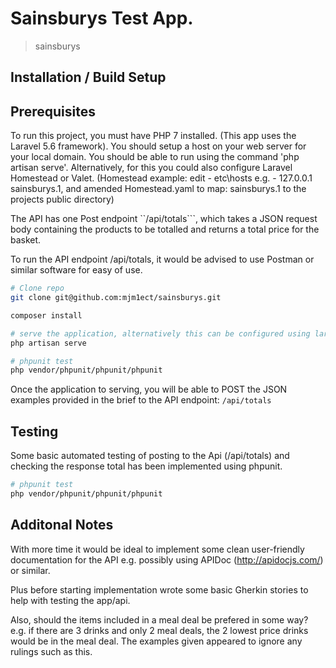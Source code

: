 # Sainsburys Test App.

> sainsburys

## Installation / Build Setup

## Prerequisites
To run this project, you must have PHP 7 installed. (This app uses the Laravel 5.6 framework).
You should setup a host on your web server for your local domain. You should be able to run using the command 'php artisan serve'. Alternatively, for this you could also configure Laravel Homestead or Valet. (Homestead example: edit - etc\hosts e.g. - 127.0.0.1 sainsburys.1, and amended Homestead.yaml to map: sainsburys.1 to the projects public directory)

The API has one Post endpoint ``/api/totals```, which takes a JSON request body containing the products to be totalled and returns a total price for the basket.

To run the API endpoint /api/totals, it would be advised to use Postman or similar software for easy of use.

``` bash
# Clone repo
git clone git@github.com:mjm1ect/sainsburys.git

composer install

# serve the application, alternatively this can be configured using laravel Homestead or Valet.
php artisan serve

# phpunit test
php vendor/phpunit/phpunit/phpunit
```

Once the application to serving, you will be able to POST the JSON examples provided in the brief to the API endpoint: ```/api/totals```

## Testing
Some basic automated testing of posting to the Api (/api/totals) and checking the response total has been implemented using phpunit.

``` bash
# phpunit test
php vendor/phpunit/phpunit/phpunit
```

## Additonal Notes
With more time it would be ideal to implement some clean user-friendly documentation for the API e.g. possibly using APIDoc (http://apidocjs.com/) or similar.

Plus before starting implementation wrote some basic Gherkin stories to help with testing the app/api.

Also, should the items included in a meal deal be prefered in some way? e.g. if there are 3 drinks and only 2 meal deals, the 2 lowest price drinks would be in the meal deal. The examples given appeared to ignore any rulings such as this.




